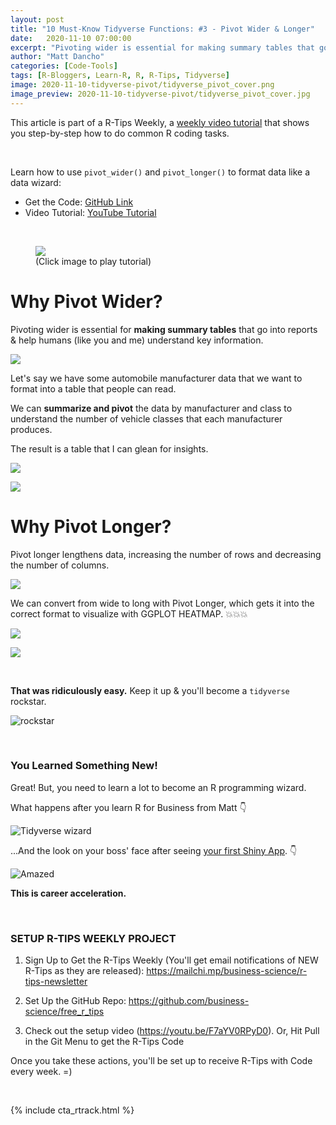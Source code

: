 ```yaml
---
layout: post
title: "10 Must-Know Tidyverse Functions: #3 - Pivot Wider & Longer"
date:   2020-11-10 07:00:00
excerpt: "Pivoting wider is essential for making summary tables that go into reports & help humans understand key information."
author: "Matt Dancho"
categories: [Code-Tools]
tags: [R-Bloggers, Learn-R, R, R-Tips, Tidyverse]
image: 2020-11-10-tidyverse-pivot/tidyverse_pivot_cover.png
image_preview: 2020-11-10-tidyverse-pivot/tidyverse_pivot_cover.jpg
---
```




This article is part of a R-Tips Weekly, a [weekly video tutorial](https://mailchi.mp/business-science/r-tips-newsletter) that shows you step-by-step how to do common R coding tasks.

<br/>

Learn how to use `pivot_wider()` and `pivot_longer()` to format data like a data wizard:

- Get the Code: [GitHub Link](https://github.com/business-science/free_r_tips)
- Video Tutorial: [YouTube Tutorial](https://youtu.be/YWByrQIx-uQ)

<br>

<figure class="text-center">
  <a href="https://youtu.be/YWByrQIx-uQ"><img src="/assets/2020-11-10-tidyverse-pivot/video_thumb.jpg" border="0" /></a>
  <figcaption>(Click image to play tutorial)</figcaption>
</figure>


# Why Pivot Wider?

Pivoting wider is essential for **making summary tables** that go into reports & help humans (like you and me) understand key information. 

![](/assets/2020-11-10-tidyverse-pivot/pivot_wider_intro.jpg)

Let's say we have some automobile manufacturer data that we want to format into a table that people can read. 

We can **summarize and pivot** the data by manufacturer and class to understand the number of vehicle classes that each manufacturer produces.

The result is a table that I can glean for insights. 


![](/assets/2020-11-10-tidyverse-pivot/pivot_wider_1.jpg)

![](/assets/2020-11-10-tidyverse-pivot/pivot_wider_2.jpg)




# Why Pivot Longer?

Pivot longer lengthens data, increasing the number of rows and decreasing the number of columns.

![](/assets/2020-11-10-tidyverse-pivot/pivot_longer_1.jpg)

We can convert from wide to long with Pivot Longer, which gets it into the correct format to visualize with GGPLOT HEATMAP. 💥💥💥

![](/assets/2020-11-10-tidyverse-pivot/pivot_longer_2.jpg)

![](/assets/2020-11-10-tidyverse-pivot/pivot_longer_3.jpg)



<br>

**That was ridiculously easy.** Keep it up & you'll become a `tidyverse` rockstar. 

![rockstar](/assets/2020-11-03-tidyverse-across/rockstar.gif)




<br>

### You Learned Something New! 

Great! But, you need to learn a lot to become an R programming wizard.

What happens after you learn R for Business from Matt 👇
 
![Tidyverse wizard](/assets/2020-11-03-tidyverse-across/magic.gif)


...And the look on your boss' face after seeing [your first Shiny App](https://www.business-science.io/business/2020/08/05/build-data-science-app-3-months.html). 👇

![Amazed](/assets/2020-11-03-tidyverse-across/amazed.gif)


**This is career acceleration.**



<br>

### SETUP R-TIPS WEEKLY PROJECT

1. Sign Up to Get the R-Tips Weekly (You'll get email notifications of NEW R-Tips as they are released): https://mailchi.mp/business-science/r-tips-newsletter

2. Set Up the GitHub Repo: https://github.com/business-science/free_r_tips

3. Check out the setup video (https://youtu.be/F7aYV0RPyD0). Or, Hit Pull in the Git Menu to get the R-Tips Code

Once you take these actions, you'll be set up to receive R-Tips with Code every week. =)

<br>

{% include cta_rtrack.html %}